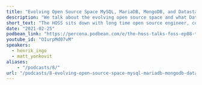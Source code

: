 ```yaml
---
title: "Evolving Open Source Space MySQL, MariaDB, MongoDB, and Datastax - Percona Podcast 08"
description: "We talk about the evolving open source space and what Datastax is doing to open more code and features up to the community."
short_text: "The HOSS sits down with long time open source engineer, contributor, speaker, and advocate Henrik Ingo.  Henrik and Matt talk about his career covering stints at MySQL, MariaDB, MongoDB, and currently Datastax. We talk about the evolving open source space and what Datastax is doing to open more code and features up to the community."
date: "2021-02-25"
podbean_link: "https://percona.podbean.com/e/the-hoss-talks-foss-ep08-talking-open-source-contributions-and-databases-with-henrik-ingo-datastax-s-vp-of-engineering-in-emea/"
youtube_id: "OIurpMd07vM"
speakers:
  - henrik_ingo
  - matt_yonkovit
aliases:
    - "/podcasts/8/"
url: "/podcasts/8-evolving-open-source-space-mysql-mariadb-mongodb-datastax"
---
```


